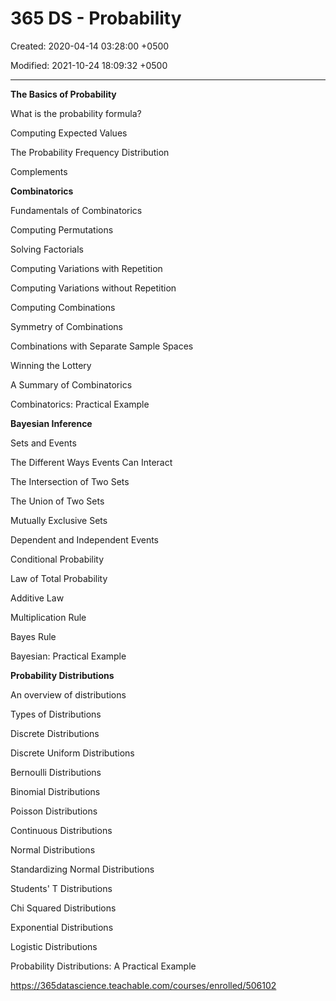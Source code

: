 # 365 DS - Probability

Created: 2020-04-14 03:28:00 +0500

Modified: 2021-10-24 18:09:32 +0500

---

**The Basics of Probability**

What is the probability formula?

Computing Expected Values

The Probability Frequency Distribution

Complements



**Combinatorics**

Fundamentals of Combinatorics

Computing Permutations

Solving Factorials

Computing Variations with Repetition

Computing Variations without Repetition

Computing Combinations

Symmetry of Combinations

Combinations with Separate Sample Spaces

Winning the Lottery

A Summary of Combinatorics

Combinatorics: Practical Example



**Bayesian Inference**

Sets and Events

The Different Ways Events Can Interact

The Intersection of Two Sets

The Union of Two Sets

Mutually Exclusive Sets

Dependent and Independent Events

Conditional Probability

Law of Total Probability

Additive Law

Multiplication Rule

Bayes Rule

Bayesian: Practical Example



**Probability Distributions**

An overview of distributions

Types of Distributions

Discrete Distributions

Discrete Uniform Distributions

Bernoulli Distributions

Binomial Distributions

Poisson Distributions

Continuous Distributions

Normal Distributions

Standardizing Normal Distributions

Students' T Distributions

Chi Squared Distributions

Exponential Distributions

Logistic Distributions

Probability Distributions: A Practical Example



<https://365datascience.teachable.com/courses/enrolled/506102>
